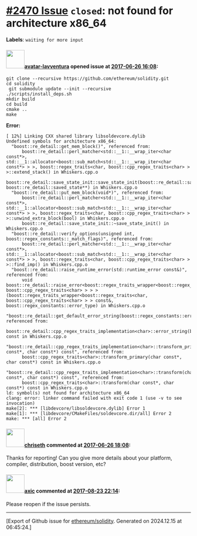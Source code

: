 # [\#2470 Issue](https://github.com/ethereum/solidity/issues/2470) `closed`: not found for architecture x86_64
**Labels**: `waiting for more input`


#### <img src="https://avatars.githubusercontent.com/u/18537398?u=e5994f60d53ab93c70bd926b87a72844f1400568&v=4" width="50">[avatar-lavventura](https://github.com/avatar-lavventura) opened issue at [2017-06-26 16:08](https://github.com/ethereum/solidity/issues/2470):

```
git clone --recursive https://github.com/ethereum/solidity.git
cd solidity
 git submodule update --init --recursive
./scripts/install_deps.sh
mkdir build
cd build
cmake ..
make
```

**Error:**
```
[ 12%] Linking CXX shared library libsoldevcore.dylib
Undefined symbols for architecture x86_64:
  "boost::re_detail::get_mem_block()", referenced from:
      boost::re_detail::perl_matcher<std::__1::__wrap_iter<char const*>, std::__1::allocator<boost::sub_match<std::__1::__wrap_iter<char const*> > >, boost::regex_traits<char, boost::cpp_regex_traits<char> > >::extend_stack() in Whiskers.cpp.o
      boost::re_detail::save_state_init::save_state_init(boost::re_detail::saved_state**, boost::re_detail::saved_state**) in Whiskers.cpp.o
  "boost::re_detail::put_mem_block(void*)", referenced from:
      boost::re_detail::perl_matcher<std::__1::__wrap_iter<char const*>, std::__1::allocator<boost::sub_match<std::__1::__wrap_iter<char const*> > >, boost::regex_traits<char, boost::cpp_regex_traits<char> > >::unwind_extra_block(bool) in Whiskers.cpp.o
      boost::re_detail::save_state_init::~save_state_init() in Whiskers.cpp.o
  "boost::re_detail::verify_options(unsigned int, boost::regex_constants::_match_flags)", referenced from:
      boost::re_detail::perl_matcher<std::__1::__wrap_iter<char const*>, std::__1::allocator<boost::sub_match<std::__1::__wrap_iter<char const*> > >, boost::regex_traits<char, boost::cpp_regex_traits<char> > >::find_imp() in Whiskers.cpp.o
  "boost::re_detail::raise_runtime_error(std::runtime_error const&)", referenced from:
      void boost::re_detail::raise_error<boost::regex_traits_wrapper<boost::regex_traits<char, boost::cpp_regex_traits<char> > > >(boost::regex_traits_wrapper<boost::regex_traits<char, boost::cpp_regex_traits<char> > > const&, boost::regex_constants::error_type) in Whiskers.cpp.o
  "boost::re_detail::get_default_error_string(boost::regex_constants::error_type)", referenced from:
      boost::re_detail::cpp_regex_traits_implementation<char>::error_string(boost::regex_constants::error_type) const in Whiskers.cpp.o
  "boost::re_detail::cpp_regex_traits_implementation<char>::transform_primary(char const*, char const*) const", referenced from:
      boost::cpp_regex_traits<char>::transform_primary(char const*, char const*) const in Whiskers.cpp.o
  "boost::re_detail::cpp_regex_traits_implementation<char>::transform(char const*, char const*) const", referenced from:
      boost::cpp_regex_traits<char>::transform(char const*, char const*) const in Whiskers.cpp.o
ld: symbol(s) not found for architecture x86_64
clang: error: linker command failed with exit code 1 (use -v to see invocation)
make[2]: *** [libdevcore/libsoldevcore.dylib] Error 1
make[1]: *** [libdevcore/CMakeFiles/soldevcore.dir/all] Error 2
make: *** [all] Error 2
```


#### <img src="https://avatars.githubusercontent.com/u/9073706?v=4" width="50">[chriseth](https://github.com/chriseth) commented at [2017-06-26 18:08](https://github.com/ethereum/solidity/issues/2470#issuecomment-311137288):

Thanks for reporting! Can you give more details about your platform, compiler, distribution, boost version, etc?

#### <img src="https://avatars.githubusercontent.com/u/20340?v=4" width="50">[axic](https://github.com/axic) commented at [2017-08-23 22:14](https://github.com/ethereum/solidity/issues/2470#issuecomment-324477926):

Please reopen if the issue persists.


-------------------------------------------------------------------------------



[Export of Github issue for [ethereum/solidity](https://github.com/ethereum/solidity). Generated on 2024.12.15 at 06:45:24.]
